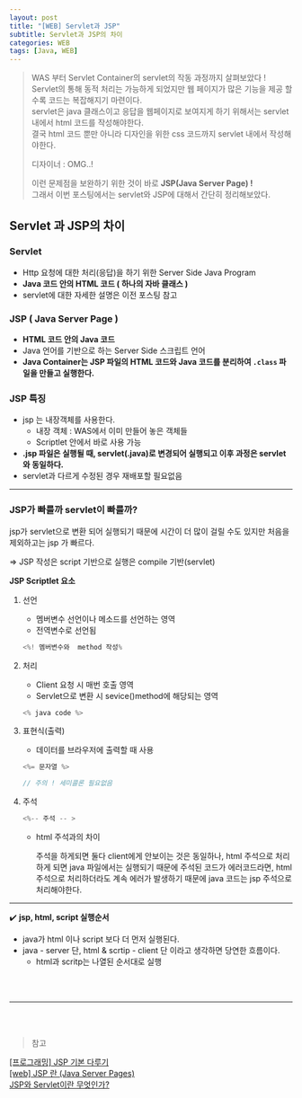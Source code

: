 ```yaml
---
layout: post
title: "[WEB] Servlet과 JSP"
subtitle: Servlet과 JSP의 차이
categories: WEB
tags: [Java, WEB]
---
```




> WAS 부터 Servlet Container의 servlet의 작동 과정까지 살펴보았다 !       
> Servlet의 통해 동적 처리는 가능하게 되었지만 웹 페이지가 많은 기능을 제공 할수록 코드는 복잡해지기 마련이다.    
> servlet은 java 클래스이고 응답을 웹페이지로 보여지게 하기 위해서는 servlet 내에서 html 코드를 작성해야한다.       
> 결국 html 코드 뿐만 아니라 디자인을 위한 css 코드까지 servlet 내에서 작성해야한다.     
> 
> 디자이너 : OMG..!     
> 
> 이런 문제점을 보완하기 위한 것이 바로 **JSP(Java Server Page) !**       
> 그래서 이번 포스팅에서는 servlet와 JSP에 대해서 간단히 정리해보았다.     


## Servlet 과 JSP의 차이

### Servlet

- Http 요청에 대한 처리(응답)을 하기 위한 Server Side Java Program
- **Java 코드 안의 HTML 코드 ( 하나의 자바 클래스 )**
- servlet에 대한 자세한 설명은 이전 포스팅 참고

### JSP ( Java Server Page )

- **HTML 코드 안의 Java 코드**
- Java 언어를 기반으로 하는 Server Side 스크립트 언어
- **Java Container는 JSP 파일의 HTML 코드와 Java 코드를 분리하여 `.class` 파일을 만들고 실행한다.**

### JSP 특징

- jsp 는 내장객체를 사용한다.
    - 내장 객체 : WAS에서 이미 만들어 놓은 객체들
    - Scriptlet 안에서 바로 사용 가능
- **.jsp 파일은 실행될 때, servlet(.java)로 변경되어 실행되고 이후 과정은 servlet와 동일하다.**
- servlet과 다르게 수정된 경우 재배포할 필요없음
 
 
---------
### JSP가 빠를까 servlet이 빠를까?

jsp가 servlet으로 변환 되어 실행되기 때문에 시간이 더 많이 걸릴 수도 있지만 처음을 제외하고는 jsp 가 빠르다.

⇒ JSP 작성은 script 기반으로 실행은 compile 기반(servlet)

**JSP Scriptlet 요소**

1. 선언
    - 멤버변수 선언이나 메소드를 선언하는 영역
    - 전역변수로 선언됨
    
    ```java
    <%! 멤버변수와  method 작성%
    ```
    
2. 처리
    - Client 요청 시 매번 호출 영역
    - Servlet으로 변환 시 sevice()method에 해당되는 영역
    
    ```java
    <% java code %>
    ```
    
3. 표현식(출력)
    - 데이터를 브라우저에 출력할 때 사용
    
    ```java
    <%= 문자열 %>
    
    // 주의 ! 세미콜론 필요없음
    ```
    
4. 주석
    
    ```java
    <%-- 주석 -- >
    ```
    
    - html 주석과의 차이
        
        주석을 하게되면 둘다 client에게 안보이는 것은 동일하나, html 주석으로 처리하게 되면 java 파일에서는 실행되기 때문에 주석된 코드가 에러코드라면, html 주석으로 처리하더라도 계속 에러가 발생하기 때문에 java 코드는 jsp 주석으로 처리해야한다.
        
---------
✔️ **jsp, html, script 실행순서** 

- java가 html 이나 script 보다 더 먼저 실행된다.
- java - server 단, html & scrtip - client 단 이라고 생각하면 당연한 흐름이다.
    - html과 scritp는 나열된 순서대로 실행

<br/>
<br/>

---

<br/>
<br/>

> 참고
> 

[[프로그래밍] JSP 기본 다루기](https://javarayo.tistory.com/20)    
[[web] JSP 란 (Java Server Pages)](https://gmlwjd9405.github.io/2018/11/03/jsp.html)     
[JSP와 Servlet이란 무엇인가?](https://morningcoding.tistory.com/entry/JSP%EC%99%80-Servlet%EC%9D%B4%EB%9E%80-%EB%AC%B4%EC%97%87%EC%9D%B8%EA%B0%80)    